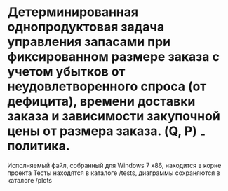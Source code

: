 # Детерминированная однопродуктовая задача управления запасами при фиксированном размере заказа с учетом убытков от неудовлетворенного спроса (от дефицита), времени доставки заказа и зависимости закупочной цены от размера заказа. (Q, P) ₋ политика.

Исполняемый файл, собранный для Windows 7 x86, находится в корне проекта
Тесты находятся в каталоге /tests, диаграммы сохраняются в каталоге /plots
